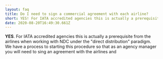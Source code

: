 ```yaml
---
layout: faq
title: Do I need to sign a commercial agreement with each airline?
short: YES! For IATA accredited agencies this is actually a prerequisite from the airlines when working with NDC under the "direct distribution" paradigm.
date: 2020-08-20T16:49:30.661Z
---
```

**YES**. For IATA accredited agencies this is actually a prerequisite from the airlines when working with NDC under the "direct distribution" paradigm.
We have a process to starting this procedure so that as an agency manager you will need to sing an agreement with the airlines and